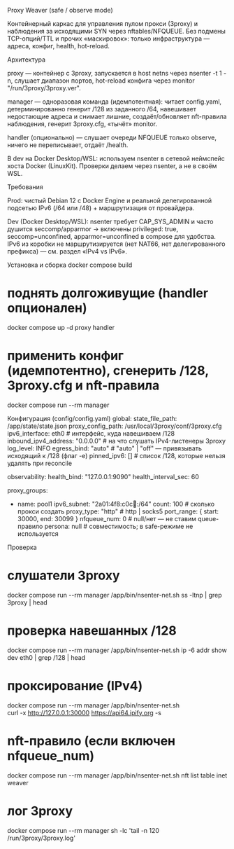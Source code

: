 Proxy Weaver (safe / observe mode)

Контейнерный каркас для управления пулом прокси (3proxy) и наблюдения за исходящими SYN через nftables/NFQUEUE.
Без подмены TCP-опций/TTL и прочих «маскировок»: только инфраструктура — адреса, конфиг, health, hot-reload.

Архитектура

proxy — контейнер с 3proxy, запускается в host netns через nsenter -t 1 -n, слушает диапазон портов, hot-reload конфига через monitor "/run/3proxy/3proxy.ver".

manager — одноразовая команда (идемпотентная): читает config.yaml, детерминированно генерит /128 из заданного /64, навешивает недостающие адреса и снимает лишние, создаёт/обновляет nft-правила наблюдения, генерит 3proxy.cfg, «тычёт» monitor.

handler (опционально) — слушает очереди NFQUEUE только observe, ничего не переписывает, отдаёт /health.

В dev на Docker Desktop/WSL: используем nsenter в сетевой неймспейс хоста Docker (LinuxKit). Проверки делаем через nsenter, а не в своём WSL.

Требования

Prod: чистый Debian 12 с Docker Engine и реальной делегированной подсетью IPv6 (/64 или /48) + маршрутизация от провайдера.

Dev (Docker Desktop/WSL): nsenter требует CAP_SYS_ADMIN и часто душится seccomp/apparmor → включены privileged: true, seccomp=unconfined, apparmor=unconfined в compose для удобства.
IPv6 из коробки не маршрутизируется (нет NAT66, нет делегированного префикса) — см. раздел «IPv4 vs IPv6».

Установка и сборка
docker compose build

# поднять долгоживущие (handler опционален)
docker compose up -d proxy handler

# применить конфиг (идемпотентно), сгенерить /128, 3proxy.cfg и nft-правила
docker compose run --rm manager

Конфигурация (config/config.yaml)
global:
  state_file_path: /app/state/state.json
  proxy_config_path: /usr/local/3proxy/conf/3proxy.cfg
  ipv6_interface: eth0                 # интерфейс, куда навешиваем /128
  inbound_ipv4_address: "0.0.0.0"      # на что слушать IPv4-листенеры 3proxy
  log_level: INFO
  egress_bind: "auto"                  # "auto" | "off" — привязывать исходящий к /128 (флаг -e)
  pinned_ipv6: []                      # список /128, которые нельзя удалять при reconcile

observability:
  health_bind: "127.0.0.1:9090"
  health_interval_sec: 60

proxy_groups:
  - name: pool1
    ipv6_subnet: "2a01:4f8:c0c:1234::/64"
    count: 100                         # сколько прокси создать
    proxy_type: "http"                 # http | socks5
    port_range: { start: 30000, end: 30099 }
    nfqueue_num: 0                     # null/нет — не ставим queue-правило
    persona: null                      # совместимость; в safe-режиме не используется

Проверка
# слушатели 3proxy
docker compose run --rm manager /app/bin/nsenter-net.sh ss -ltnp | grep 3proxy | head

# проверка навешанных /128
docker compose run --rm manager /app/bin/nsenter-net.sh ip -6 addr show dev eth0 | grep /128 | head

# проксирование (IPv4)
docker compose run --rm manager /app/bin/nsenter-net.sh \
  curl -x http://127.0.0.1:30000 https://api64.ipify.org -s

# nft-правило (если включен nfqueue_num)
docker compose run --rm manager /app/bin/nsenter-net.sh nft list table inet weaver

# лог 3proxy
docker compose run --rm manager sh -lc 'tail -n 120 /run/3proxy/3proxy.log'

